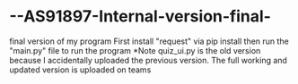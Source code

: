 # --AS91897-Internal-version-final-
final version of my program First install "request" via pip install then run the "main.py" file to run the program
*Note quiz_ui.py is the old version because I accidentally uploaded the previous version. The full working and updated version is uploaded on teams
